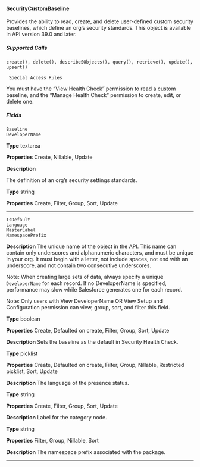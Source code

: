 #### SecurityCustomBaseline

Provides the ability to read, create, and delete user-defined custom security baselines, which define an org’s security standards. This
object is available in API version 39.0 and later.

##### Supported Calls
```
create(), delete(), describeSObjects(), query(), retrieve(), update(), upsert()

 Special Access Rules

```
You must have the “View Health Check” permission to read a custom baseline, and the “Manage Health Check” permission to create,
edit, or delete one.

##### Fields

```
Baseline
DeveloperName

```

**Type**
textarea

**Properties**
Create, Nillable, Update

**Description**

The definition of an org’s security settings standards.

**Type**
string

**Properties**
Create, Filter, Group, Sort, Update


-----

```
IsDefault
Language
MasterLabel
NamespacePrefix

```

**Description**
The unique name of the object in the API. This name can contain only underscores
and alphanumeric characters, and must be unique in your org. It must begin with
a letter, not include spaces, not end with an underscore, and not contain two
consecutive underscores.

Note: When creating large sets of data, always specify a unique
`DeveloperName` for each record. If no DeveloperName is specified,
performance may slow while Salesforce generates one for each record.

Note: Only users with View DeveloperName OR View Setup and
Configuration permission can view, group, sort, and filter this field.

**Type**
boolean

**Properties**
Create, Defaulted on create, Filter, Group, Sort, Update

**Description**
Sets the baseline as the default in Security Health Check.

**Type**
picklist

**Properties**
Create, Defaulted on create, Filter, Group, Nillable, Restricted picklist, Sort, Update

**Description**
The language of the presence status.

**Type**
string

**Properties**
Create, Filter, Group, Sort, Update

**Description**
Label for the category node.

**Type**
string

**Properties**
Filter, Group, Nillable, Sort

**Description**
The namespace prefix associated with the package.


-----
